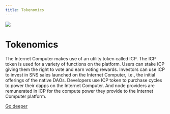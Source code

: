 ```yaml
---
title: Tokenomics
---
```


![](/img/how-it-works/tokenomics.600.jpg)

# Tokenomics

The Internet Computer makes use of an utility token called ICP. The ICP token is used for a variety of functions on the platform. Users can stake ICP giving them the right to vote and earn voting rewards. Investors can use ICP to invest in SNS sales launched on the Internet Computer, i.e., the initial offerings of the native DAOs. Developers use ICP token to purchase cycles to power their dapps on the Internet Computer. And node providers are remunerated in ICP for the compute power they provide to the Internet Computer platform. 

[Go deeper](/how-it-works/tokenomics/)
